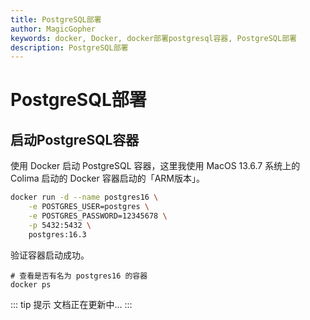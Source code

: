 ```yaml
---
title: PostgreSQL部署
author: MagicGopher
keywords: docker, Docker, docker部署postgresql容器, PostgreSQL部署
description: PostgreSQL部署
---
```


# PostgreSQL部署

## 启动PostgreSQL容器

使用 Docker 启动 PostgreSQL 容器，这里我使用 MacOS 13.6.7 系统上的 Colima 启动的 Docker 容器启动的「ARM版本」。

```sh
docker run -d --name postgres16 \
    -e POSTGRES_USER=postgres \
    -e POSTGRES_PASSWORD=12345678 \
    -p 5432:5432 \
    postgres:16.3
```

验证容器启动成功。

```shell
# 查看是否有名为 postgres16 的容器
docker ps
```

::: tip 提示
文档正在更新中...
:::